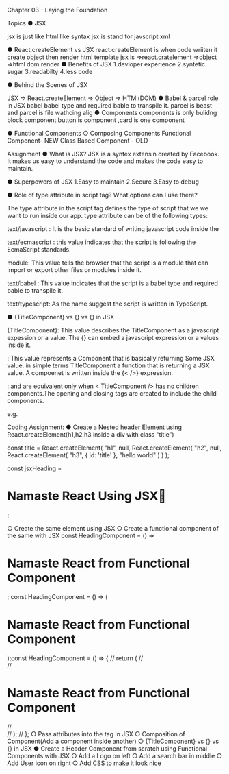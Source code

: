 Chapter 03 - Laying the Foundation

Topics
● JSX

jsx is just like html like syntax jsx is stand for javscript xml 

● React.createElement vs JSX
react.createElement is when code wriiten it create object then render html template
jsx is =>react.cratelement =>object =>html dom render
● Benefits of JSX
1.devloper experience
2.syntetic sugar
3.readabilty
4.less code

● Behind the Scenes of JSX

JSX => React.createElement => Object => HTMl(DOM)
● Babel & parcel role in JSX
babel  babel type and required bable to transpile it.
parcel is beast  and parcel is file wathcing alig
● Components
components is only bulidng block component button is component ,card is one component 

● Functional Components
○ Composing Components
Functional Component- NEW
Class Based Component - OLD


Assignment
● What is JSX?
JSX is a syntex extensin created by Facebook. It makes us easy to understand the code and makes the code easy to maintain.


● Superpowers of JSX
1.Easy to maintain
2.Secure
3.Easy to debug

● Role of type attribute in script tag? What options can I use there?


The type attribute in the script tag defines the type of script that we we want to run inside our app. type attribute can be of the following types:

text/javascript : It is the basic standard of writing javascript code inside the <script> tag.
e.g

<script type="text/javascript">
    const a = "Hello";
    const b = "World!";
    console.log(a + " " + b); // Hello World!
</script>
text/ecmascript : this value indicates that the script is following the EcmaScript standards.

module: This value tells the browser that the script is a module that can import or export other files or modules inside it.

text/babel : This value indicates that the script is a babel type and required bable to transpile it.

text/typescript: As the name suggest the script is written in TypeScript.

● {TitleComponent} vs {<TitleComponent/>} vs
{<TitleComponent></TitleComponent>} in JSX


{TitleComponent}: This value describes the TitleComponent as a javascript expession or a value. The {} can embed a javascript expression or a values inside it.

<TitleComponent/> : This value represents a Component that is basically returning Some JSX value. in simple terms TitleComponent a function that is returning a JSX value. A compoenet is written inside the {<  />} expression.

<TitleComponent></TitleComponent> : <TitleComponent /> and <TitleComponent></TitleComponent> are equivalent only when < TitleComponent /> has no children components.The opening and closing tags are created to include the child components.

e.g.

<TitleComponent>
    <ChildComponen1 />
    <ChildComponen2 />
    <ChildComponen3 />
</TitleComponent>


Coding Assignment:
● Create a Nested header Element using React.createElement(h1,h2,h3 inside a
div with class “title”)

const title = React.createElement(
  "h1", 
  null, 
  React.createElement(
    "h2",
    null, 
    React.createElement(
      "h3",
      { id: 'title' }, 
      "hello world" 
    )
  )
);

const jsxHeading = <h1 id="heading">Namaste React Using JSX🚀</h1>;

○ Create the same element using JSX
○ Create a functional component of the same with JSX
const HeadingComponent = () => <h1>Namaste React from Functional Component</h1>;
const HeadingComponent = () => (
    <h1 className="heading">
    Namaste React from Functional Component</h1>
   );const HeadingComponent = () => {
//   return (
//     <div className="container">
//       <h1>Namaste React from Functional Component</h1>
//     </div>
//   );
// };
○ Pass attributes into the tag in JSX
○ Composition of Component(Add a component inside another)
○ {TitleComponent} vs {<TitleComponent/>} vs
{<TitleComponent></TitleComponent>} in JSX
● Create a Header Component from scratch using Functional Components with
JSX
○ Add a Logo on left
○ Add a search bar in middle
○ Add User icon on right
○ Add CSS to make it look nice